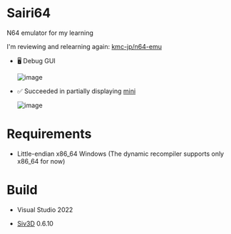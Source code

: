 # Sairi64
N64 emulator for my learning

I'm reviewing and relearning again: [kmc-jp/n64-emu](https://github.com/kmc-jp/n64-emu)

- 🖥️ Debug GUI

    ![image](https://github.com/sashi0034/Sairi64/assets/82739042/d26e074e-ba6b-4f89-9ad0-812a8418c7c5)

- ✅ Succeeded in partially displaying [mini](https://github.com/wermipls/mimi)
 
    ![image](https://github.com/sashi0034/Sairi64/assets/82739042/ab7dd423-37bf-4c78-8d6c-bce57a764d74)

# Requirements

- Little-endian x86_64 Windows (The dynamic recompiler supports only x86_64 for now)

# Build

- Visual Studio 2022

- [Siv3D](https://github.com/Siv3D/OpenSiv3D) 0.6.10
